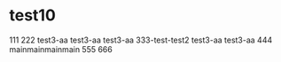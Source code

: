 # test10
111
222
test3-aa
test3-aa
test3-aa
333-test-test2
test3-aa
test3-aa
444
mainmainmainmain
555
666